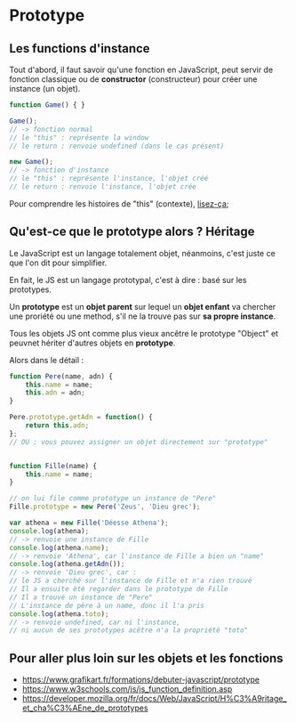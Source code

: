 # Prototype

## Les functions d'instance
Tout d'abord, il faut savoir qu'une fonction en JavaScript, peut servir de fonction classique ou de **constructor** (constructeur) pour créer une instance  (un objet).

```javascript
function Game() { }

Game(); 
// -> fonction normal
// le "this" : représente la window
// le return : renvoie undefined (dans le cas présent)

new Game();
// -> fonction d'instance
// le "this" : représente l'instance, l'objet créé
// le return : renvoie l'instance, l'objet crée
```
Pour comprendre les histoires de "this" (contexte), [lisez-ça](ScopeAndContext.md);

## Qu'est-ce que le prototype alors ? Héritage

Le JavaScript est un langage totalement objet, néanmoins, c'est juste ce que l'on dit pour simplifier.

En fait, le JS est un langage prototypal, c'est à dire : basé sur les prototypes.

Un **prototype** est un **objet parent** sur lequel un **objet enfant** va chercher une proriété ou une method, s'il ne la trouve pas sur **sa propre instance**.

Tous les objets JS ont comme plus vieux ancêtre le prototype "Object" et peuvnet hériter d'autres objets en **prototype**.

Alors dans le détail :

```javascript
function Pere(name, adn) {
    this.name = name;
    this.adn = adn;
}

Pere.prototype.getAdn = function() {
    return this.adn;
};
// OU : vous pouvez assigner un objet directement sur "prototype"


function Fille(name) {
    this.name = name;
}

// on lui file comme prototype un instance de "Pere"
Fille.prototype = new Pere('Zeus', 'Dieu grec');

var athena = new Fille('Déesse Athena');
console.log(athena);
// -> renvoie une instance de Fille
console.log(athena.name);
// -> renvoie 'Athena', car l'instance de Fille a bien un "name"
console.log(athena.getAdn());
// -> renvoie 'Dieu grec', car :
// le JS a cherché sur l'instance de Fille et n'a rien trouvé
// Il a ensuite été regarder dans le prototype de Fille
// Il a trouvé un instance de "Pere"
// L'instance de père à un name, donc il l'a pris
console.log(athena.toto);
// -> renvoie undefined, car ni l'instance, 
// ni aucun de ses prototypes acêtre n'a la propriété "toto"
```

## Pour aller plus loin sur les objets et les fonctions
- https://www.grafikart.fr/formations/debuter-javascript/prototype
- https://www.w3schools.com/js/js_function_definition.asp
- https://developer.mozilla.org/fr/docs/Web/JavaScript/H%C3%A9ritage_et_cha%C3%AEne_de_prototypes